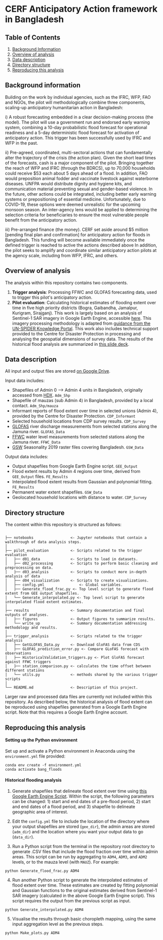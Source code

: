 # CERF Anticipatory Action framework in Bangladesh

##  Table of Contents
1. [Background Information](#background-information)
2. [Overview of analysis](#overview-of-analysis)
3. [Data description](#data-description)
4. [Directory structure](#directory-structure)
5. [Reproducing this analysis](#reproducing-this-analysis)

## Background information

Building on the work by individual agencies, such as the IFRC, WFP, FAO and NGOs, the pilot will methodologically combine three components, scaling-up anticipatory humanitarian action in Bangladesh:

i) A robust forecasting embedded in a clear decision-making process (the model).
The pilot will use a government run and endorsed early warning system, combining a 10-day probabilistic flood forecast for operational readiness and a 5-day deterministic flood forecast for activation of anticipatory action. This trigger has been successfully used by IFRC and WFP in the past.
  
ii) Pre-agreed, coordinated, multi-sectoral actions that can fundamentally alter the trajectory of the crisis (the action plan).
Given the short lead times of the forecasts, cash is a major component of the pilot. Bringing together the reach of WFP and IFRC (through the BDRCS), up to 70,000 households could receive $53 each about 5 days ahead of a flood.
In addition, FAO would preposition animal fodder and vaccinate livestock against waterborne diseases. UNFPA would distribute dignity and hygiene kits, and communication material preventing sexual and gender-based violence.
In the future, other actions could be integrated, including better early warning systems or prepositioning of essential medicine. Unfortunately, due to COVID-19, these options were deemed unrealistic for the upcoming monsoon season.
An inter-agency lens would be applied to determining the selection criteria for beneficiaries to ensure the most vulnerable people benefit from the anticipatory action.

iii) Pre-arranged finance (the money).
CERF set aside around $5 million [pending final plan and confirmation] for anticipatory action for floods in
Bangladesh. This funding will become available immediately once the defined trigger is reached to active the actions described above
In addition, the pilot seeks to amplify and coordinate similar anticipatory action pilots at the agency scale, including from WFP, IFRC, and others.

## Overview of analysis

The analysis within this repository contains two components. 

1. **Trigger analysis**: Processing FFWC and GLOFAS forecasting data, used to trigger this pilot's anticipatory action. 
2. **Pilot evaluation**: Calculating historical estimates of flooding extent over time in five high priority districts (Bogra, Gaibandha, Jamalpur, Kurigram, Sirajganj). This work is largely based on an analysis of Sentinel-1 SAR imagery in Google Earth Engine, accessible [here](https://code.earthengine.google.com/0fe2c1f3b2cf8ef6fe9aa81382b00191). This imagery processing methodology is adapted from [guidance from the UN-SPIDER Knowledge Portal](https://un-spider.org/advisory-support/recommended-practices/recommended-practice-google-earth-engine-flood-mapping/step-by-step). This work also includes technical support provided to the Centre for Disaster Protection in processing and analysing the geospatial dimensions of survey data. The results of the historical flood analysis are summarized in [this slide deck](https://docs.google.com/presentation/d/1D5tj83Q63L-9lI343t0tcHwpxQ14XkGQK6PobUcXb6g/edit#slide=id.p3).

## Data description

All input and output files are stored [on Google Drive](https://drive.google.com/drive/folders/16TR6uta4XgMhpuBVHJdH4WM529TkK_hF?usp=sharing). 

Input data includes: 
- Shapefiles of Admin 0 --> Admin 4 units in Bangladesh, originally accessed from [HDX](https://data.humdata.org/dataset/administrative-boundaries-of-bangladesh-as-of-2015). ```Adm_Shp```
- Shapefile of mauzas (sub Admin 4) in Bangladesh, provided by a local contact. ```Adm_Shp/mauza``` 
- Informant reports of flood extent over time in selected unions (Admin 4), provided by the Centre for Disaster Protection. ```CDP_Informant``` 
- Selected household locations from CDP survey results. ```CDP_Survey``` 
- [GLOFAS](https://www.globalfloods.eu/) river discharge measurements from selected stations along the Jamuna river. ```GLOFAS_Data``` 
- [FFWC](http://www.ffwc.gov.bd/) water level measurements from selected stations along the Jamuna river. ```FFWC_Data```
- [GSW](https://global-surface-water.appspot.com/download) Seasonality 2019 raster files covering Bangladesh. ```GSW_Data``` 

Output data includes:
- Output shapefiles from Google Earth Engine script. ```GEE_Output```
- Flood extent results by Admin 4 regions over time, derived from ```GEE_Output``` files. ```FE_Results```
- Interpolated flood extent results from Gaussian and polynomial fitting. ```FE_Results```
- Permanent water extent shapefiles. ```GSW_Data```
- Geolocated household locations with distance to water. ```CDP_Survey```

## Directory structure 

The content within this repository is structured as follows: 

```

├── notebooks                 <- Jupyter notebooks that contain a walkthrough of data analysis steps. 
│
├── pilot_evaluation          <- Scripts related to the trigger evaluation
│   ├── d01_data              <- Scripts to load in datasets. 
│   ├── d02_processing        <- Scripts to perform basic cleaning and preprocessing on data.
│   ├── d03_analysis          <- Scripts to conduct more in-depth analysis of data
│   ├── d04_visualization     <- Scripts to create visualizations. 
│   ├── config.yml                <- Global variables.
│   ├── Generate_flood_frac.py <- Top level script to generate flood extent from GEE output shapefiles.
│   └── Generate_interpolated.py <- Top level script to generate interpolated flood extent estimates. 
│
├── results                   <- Summary documentation and final outputs of analyses. 
│   ├── figures               <- Output figures to summarize results. 
│   └── write_up              <- Summary documentation addressing methodology and results.  
│
├── trigger_analysis          <- Scripts related to the trigger analysis
│   ├── GetGLOFAS_Data.py     <- Download GloFAS data from CDS
│   ├── GLOFAS_prediction_error.py <- Compare GLoFAS forecast with observations
│   ├── HistoricalValidation_triggers.py <- Plot GloFAS forecast against FFWC triggers  
│   ├── station_comparison.py <- calculates the time offset between different stations 
│   └── utils.py              <- methods shared by the various trigger scripts 
│
└── README.md                 <- Description of this project.
```

Larger raw and processed data files are currently not included within this repository. As described below, the historical analysis of flood extent can be reproduced using shapefiles generated from a Google Earth Engine script. Note that this requires a Google Earth Engine account. 

## Reproducing this analysis 

#### Setting up the Python environment

Set up and activate a Python environment in Anaconda using the ```environment.yml``` file provided: 

```
conda env create -f environment.yml
conda activate bang_floods
```

#### Historical flooding analysis

1. Generate shapefiles that delineate flood extent over time using [this Google Earth Engine Script](https://code.earthengine.google.com/0fe2c1f3b2cf8ef6fe9aa81382b00191). Within the script, the following parameters can be changed: 1) start and end dates of a pre-flood period, 2) start and end dates of a flood period, and 3) shapefile to delineate geographic area of interest.

2. Edit the ```config.yml``` file to include the location of the directory where your output shapefiles are stored (```gee_dir```), the admin areas are stored (```adm_dir```) and the location where you want your output data to go (```data_dir```).

3. Run a Python script from the terminal in the repository root directory to generate .CSV files that include the flood fraction over time within admin areas. This script can be run by aggregating to ```ADM4```, ```ADM3```, and ```ADM2``` levels, or to the mauza level (with ```MAUZ```). For example: 

```
python Generate_flood_frac.py ADM4 
```

4. Run another Python script to generate the interpolated estimates of flood extent over time. These estimates are created by fitting polynomial and Gaussian functions to the original estimates derived from Sentinel-1 SAR imagery (calculated in the above Google Earth Engine script). This script requires the output from the previous script as input. 

```
python Generate_interpolated.py ADM4
```

5. Visualise the results through basic choropleth mapping, using the same input aggregation level as the previous steps.

```
python Make_plots.py ADM4
```

